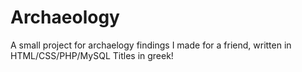 # Archaeology
A small project for archaelogy findings I made for a friend, written in HTML/CSS/PHP/MySQL
Titles in greek!
